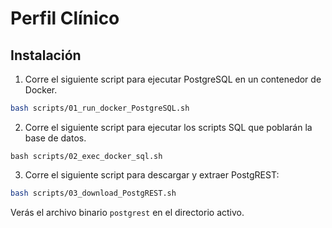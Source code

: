 # Perfil Clínico

## Instalación

1. Corre el siguiente script para ejecutar PostgreSQL en un contenedor de Docker.

```bash
bash scripts/01_run_docker_PostgreSQL.sh
```

2. Corre el siguiente script para ejecutar los scripts SQL que poblarán la base de datos.

```
bash scripts/02_exec_docker_sql.sh
```

3. Corre el siguiente script para descargar y extraer PostgREST:
 
```bash
bash scripts/03_download_PostgREST.sh
```

Verás el archivo binario `postgrest` en el directorio activo.
